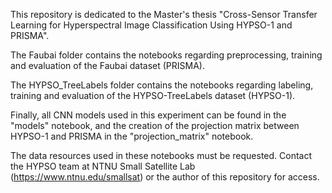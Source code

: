 This repository is dedicated to the Master's thesis "Cross-Sensor Transfer Learning for Hyperspectral Image Classification Using HYPSO-1 and PRISMA". 

The Faubai folder contains the notebooks regarding preprocessing, training and evaluation of the Faubai dataset (PRISMA).

The HYPSO_TreeLabels folder contains the notebooks regarding labeling, training and evaluation of the HYPSO-TreeLabels dataset (HYPSO-1).

Finally, all CNN models used in this experiment can be found in the "models" notebook, and the creation of the projection matrix between HYPSO-1 and PRISMA in the "projection_matrix" notebook.


The data resources used in these notebooks must be requested. Contact the HYPSO team at NTNU Small Satellite Lab (https://www.ntnu.edu/smallsat) or the author of this repository for access. 
